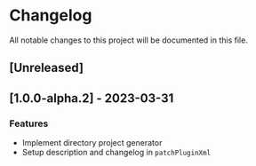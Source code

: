# Changelog

All notable changes to this project will be documented in this file.

## [Unreleased]
## [1.0.0-alpha.2] - 2023-03-31

### Features

- Implement directory project generator
- Setup description and changelog in `patchPluginXml`

<!-- generated by git-cliff -->
